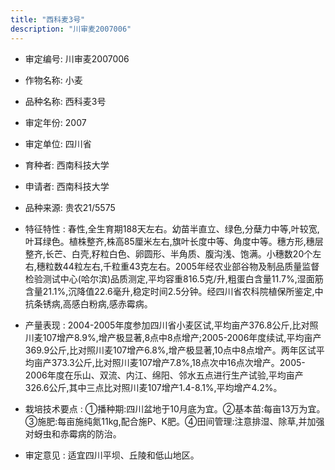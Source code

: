 ```yaml
---
title: "西科麦3号"
description: "川审麦2007006"
---
```

* 审定编号:  川审麦2007006

*  作物名称:  小麦

*  品种名称:  西科麦3号

*  审定年份:  2007

*  审定单位:  四川省

* 育种者:  西南科技大学

*  申请者:  西南科技大学

*  品种来源:  贵农21/5575

*  特征特性 : 
春性,全生育期188天左右。幼苗半直立、绿色,分蘖力中等,叶较宽,叶耳绿色。植株整齐,株高85厘米左右,旗叶长度中等、角度中等。穗方形,穗层整齐,长芒、白壳,籽粒白色、卵圆形、半角质、腹沟浅、饱满。小穗数20个左右,穗粒数44粒左右,千粒重43克左右。2005年经农业部谷物及制品质量监督检验测试中心(哈尔滨)品质测定,平均容重816.5克/升,粗蛋白含量11.7%,湿面筋含量21.1%,沉降值22.6毫升,稳定时间2.5分钟。经四川省农科院植保所鉴定,中抗条锈病,高感白粉病,感赤霉病。
 
*  产量表现 : 
2004-2005年度参加四川省小麦区试,平均亩产376.8公斤,比对照川麦107增产8.9%,增产极显著,8点中8点增产;2005-2006年度续试,平均亩产369.9公斤,比对照川麦107增产6.8%,增产极显著,10点中8点增产。两年区试平均亩产373.3公斤,比对照川麦107增产7.8%,18点次中16点次增产。2005-2006年度在乐山、双流、内江、绵阳、邻水五点进行生产试验,平均亩产326.6公斤,其中三点比对照川麦107增产1.4-8.1%,平均增产4.2%。

*  栽培技术要点 : 
①播种期:四川盆地于10月底为宜。②基本苗:每亩13万为宜。③施肥:每亩施纯氮11kg,配合施P、K肥。④田间管理:注意排湿、除草,并加强对蚜虫和赤霉病的防治。

*  审定意见 : 
适宜四川平坝、丘陵和低山地区。
